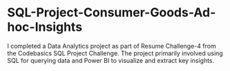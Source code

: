 # SQL-Project-Consumer-Goods-Ad-hoc-Insights
I completed a Data Analytics project as part of Resume Challenge-4 from the Codebasics SQL Project Challenge. The project primarily involved using SQL for querying data and Power BI to visualize and extract key insights.
